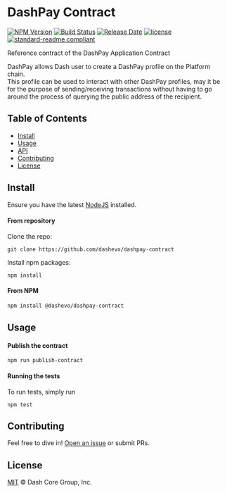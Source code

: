 # DashPay Contract

[![NPM Version](https://img.shields.io/npm/v/@dashevo/dashpay-contract)](https://www.npmjs.com/package/@dashevo/dashpay-contract)
[![Build Status](https://github.com/dashevo/platform/actions/workflows/release.yml/badge.svg)](https://github.com/dashevo/platform/actions/workflows/release.yml)
[![Release Date](https://img.shields.io/github/release-date/dashevo/platform)](https://github.com/dashevo/platform/releases/latest)
[![license](https://img.shields.io/github/license/dashevo/dashpay-contract.svg)](LICENSE)
[![standard-readme compliant](https://img.shields.io/badge/readme%20style-standard-brightgreen)](https://github.com/RichardLitt/standard-readme)

Reference contract of the DashPay Application Contract 

DashPay allows Dash user to create a DashPay profile on the Platform chain.   
This profile can be used to interact with other DashPay profiles, may it be for the purpose of sending/receiving transactions without having to go around the process of querying the public address of the recipient.  

## Table of Contents
- [Install](#install)
- [Usage](#usage)
- [API](#api)
- [Contributing](#contributing)
- [License](#license)

## Install

Ensure you have the latest [NodeJS](https://nodejs.org/en/download/) installed.

#### From repository

Clone the repo:

```shell
git clone https://github.com/dashevo/dashpay-contract
```

Install npm packages:

```shell
npm install
```

#### From NPM

```sh
npm install @dashevo/dashpay-contract
```

## Usage


#### Publish the contract 

```shell
npm run publish-contract
```

#### Running the tests

To run tests, simply run

```shell
npm test
```

## Contributing

Feel free to dive in! [Open an issue](https://github.com/dashevo/platform/issues/new/choose) or submit PRs.

## License

[MIT](LICENSE) © Dash Core Group, Inc.
